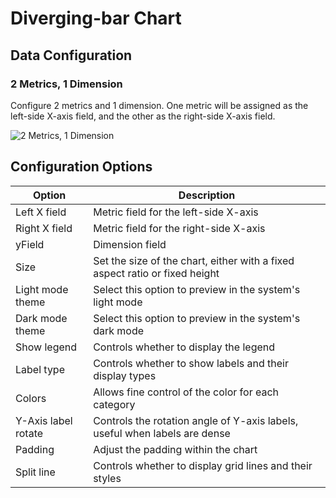 # Diverging-bar Chart

## Data Configuration

### 2 Metrics, 1 Dimension

Configure 2 metrics and 1 dimension. One metric will be assigned as the left-side X-axis field, and the other as the right-side X-axis field.

![2 Metrics, 1 Dimension](https://static-docs.nocobase.com/202410091121686.png)

## Configuration Options

| Option            | Description                                                                 |
| ----------------- | --------------------------------------------------------------------------- |
| Left X field      | Metric field for the left-side X-axis                                       |
| Right X field     | Metric field for the right-side X-axis                                      |
| yField            | Dimension field                                                            |
| Size              | Set the size of the chart, either with a fixed aspect ratio or fixed height  |
| Light mode theme   | Select this option to preview in the system's light mode                    |
| Dark mode theme    | Select this option to preview in the system's dark mode                     |
| Show legend        | Controls whether to display the legend                                      |
| Label type         | Controls whether to show labels and their display types                     |
| Colors             | Allows fine control of the color for each category                          |
| Y-Axis label rotate | Controls the rotation angle of Y-axis labels, useful when labels are dense |
| Padding            | Adjust the padding within the chart                                         |
| Split line         | Controls whether to display grid lines and their styles                     |
